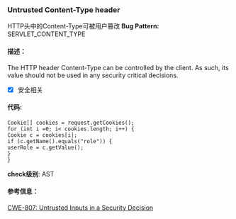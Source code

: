 ### Untrusted Content-Type header 
HTTP头中的Content-Type可被用户篡改
**Bug Pattern:** SERVLET_CONTENT_TYPE  
#### 描述：
The HTTP header Content-Type can be controlled by the client. As such, its value should not be used in any security critical decisions.
- [x] 安全相关
#### 代码:

```
Cookie[] cookies = request.getCookies();
for (int i =0; i< cookies.length; i++) {
Cookie c = cookies[i];
if (c.getName().equals("role")) {
userRole = c.getValue();
}
}
```
**check级别**: AST
#### 参考信息：
[CWE-807: Untrusted Inputs in a Security Decision](http://cwe.mitre.org/data/definitions/807.html)
